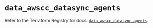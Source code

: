 # `data_awscc_datasync_agents`

Refer to the Terraform Registry for docs: [`data_awscc_datasync_agents`](https://registry.terraform.io/providers/hashicorp/awscc/0.70.0/docs/data-sources/datasync_agents).
